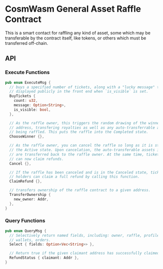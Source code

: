 # CosmWasm General Asset Raffle Contract

This is a smart contact for raffling any kind of asset, some which may be
transferable by the contract itself, like tokens, or others which must be
transferred off-chain.

## API

### Execute Functions

```rust
pub enum ExecuteMsg {
  // buys a specified number of tickets, along with a "lucky message" that is
  // displayed publicly in the front end when `is_visible` is set.
  BuyTickets {
    count: u32,
    message: Option<String>,
    is_visible: bool,
  },

  // As the raffle owner, this triggers the random drawing of the winner
  // address, transfering royalties as well as any auto-transferrable asset
  // being raffled. This puts the raffle into the Completed state.
  ChooseWinner {},

  // As the raffle owner, you can cancel the raffle so long as it is still in
  // the Active state. Upon cancelation, the auto-transferable assets in the pot
  // are transferred back to the raffle owner. At the same time, ticket holders
  // can now claim refunds.
  Cancel {},

  // If the raffle has been canceled and is in the Canceled state, ticket
  // holders can claim a full refund by calling this function.
  ClaimRefund {},

  // transfers ownership of the raffle contract to a given address.
  TransferOwnership {
    new_owner: Addr,
  },
}
```

### Query Functions

```rust
pub enum QueryMsg {
  // Selectively return named fields, including: owner, raffle, profile,
  // wallets, orders.
  Select { fields: Option<Vec<String>> },

  // Return true if the given claimant address has successfully claimed a refund.
  RefundStatus { claimant: Addr },
}
```
